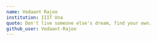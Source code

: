 ```yaml
---
name: Vedaant Rajoo
institution: IIIT Una
quote: Don't live someone else's dream, find your own.
github_user: Vedaant-Rajoo
---
```



